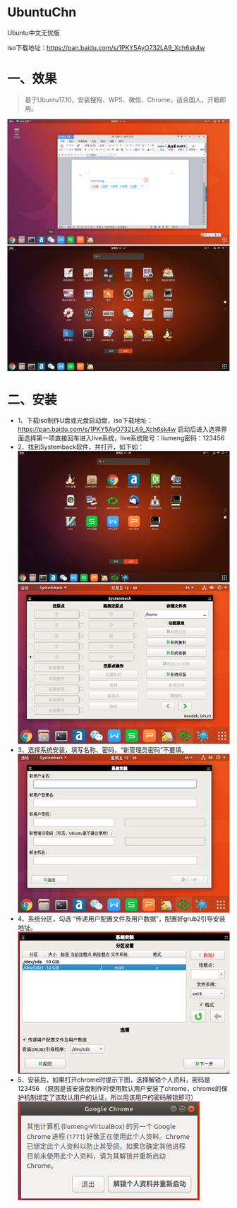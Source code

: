# UbuntuChn
Ubuntu中文无忧版

iso下载地址：https://pan.baidu.com/s/1PKY5AyO732LA9_Xch6sk4w

# 一、效果
>基于Ubuntu17.10，安装搜狗、WPS、微信、Chrome，适合国人，开箱即用。

![](https://raw.githubusercontent.com/MasonLiuChn/UbuntuChn/master/img/7.png)
![](https://raw.githubusercontent.com/MasonLiuChn/UbuntuChn/master/img/1.png)

# 二、安装
- 1、下载iso制作U盘或光盘启动盘，iso下载地址：https://pan.baidu.com/s/1PKY5AyO732LA9_Xch6sk4w 启动后进入选择界面选择第一项直接回车进入live系统，live系统账号：liumeng密码：123456
- 2、找到Systemback软件，并打开，如下如：
![](https://raw.githubusercontent.com/MasonLiuChn/UbuntuChn/master/img/4.png)
![](https://raw.githubusercontent.com/MasonLiuChn/UbuntuChn/master/img/3.png)
- 3、选择系统安装，填写名称、密码，“新管理员密码”不要填。
![](https://raw.githubusercontent.com/MasonLiuChn/UbuntuChn/master/img/2.png)
- 4、系统分区，勾选 “传递用户配置文件及用户数据”，配置好grub2引导安装地址。
![](https://raw.githubusercontent.com/MasonLiuChn/UbuntuChn/master/img/5.png)
- 5、安装后，如果打开chrome时提示下图，选择解锁个人资料，密码是123456 （原因是该安装盘制作时使用默认用户安装了chrome，chrome的保护机制绑定了该默认用户的认证，所以用该用户的密码解锁即可）
![](https://raw.githubusercontent.com/MasonLiuChn/UbuntuChn/master/img/6.png)
